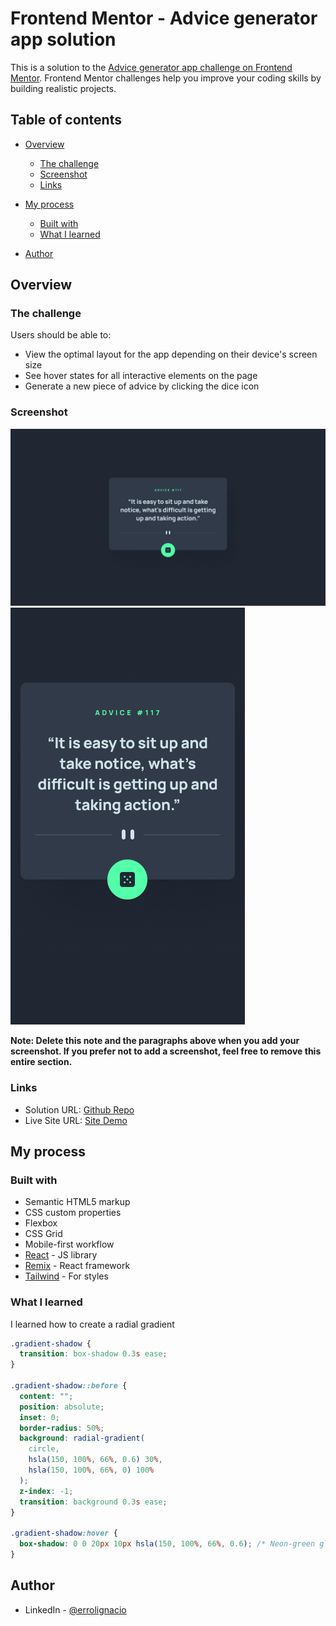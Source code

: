 # Frontend Mentor - Advice generator app solution

This is a solution to the [Advice generator app challenge on Frontend Mentor](https://www.frontendmentor.io/challenges/advice-generator-app-QdUG-13db). Frontend Mentor challenges help you improve your coding skills by building realistic projects.

## Table of contents

- [Overview](#overview)
  - [The challenge](#the-challenge)
  - [Screenshot](#screenshot)
  - [Links](#links)
- [My process](#my-process)

  - [Built with](#built-with)
  - [What I learned](#what-i-learned)

- [Author](#author)

## Overview

### The challenge

Users should be able to:

- View the optimal layout for the app depending on their device's screen size
- See hover states for all interactive elements on the page
- Generate a new piece of advice by clicking the dice icon

### Screenshot

![Desktop](./design/desktop-design.jpg)
![Mobile](./design/mobile-design.jpg)

**Note: Delete this note and the paragraphs above when you add your screenshot. If you prefer not to add a screenshot, feel free to remove this entire section.**

### Links

- Solution URL: [Github Repo](https://github.com/ejaay-dev/advice-generator)
- Live Site URL: [Site Demo](https://advice-generator-psi-red.vercel.app/)

## My process

### Built with

- Semantic HTML5 markup
- CSS custom properties
- Flexbox
- CSS Grid
- Mobile-first workflow
- [React](https://reactjs.org/) - JS library
- [Remix](https://remix.run/) - React framework
- [Tailwind](https://tailwindcss.com/) - For styles

### What I learned

I learned how to create a radial gradient

```css
.gradient-shadow {
  transition: box-shadow 0.3s ease;
}

.gradient-shadow::before {
  content: "";
  position: absolute;
  inset: 0;
  border-radius: 50%;
  background: radial-gradient(
    circle,
    hsla(150, 100%, 66%, 0.6) 30%,
    hsla(150, 100%, 66%, 0) 100%
  );
  z-index: -1;
  transition: background 0.3s ease;
}

.gradient-shadow:hover {
  box-shadow: 0 0 20px 10px hsla(150, 100%, 66%, 0.6); /* Neon-green glow */
}
```

## Author

- LinkedIn - [@errolignacio](https://www.linkedin.com/in/errolignacio)
